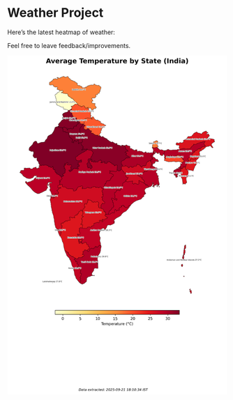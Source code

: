 # Weather Project

Here’s the latest heatmap of weather:

Feel free to leave feedback/improvements.

![India Heatmap](docs/assets/india_heatmap.png?v=CFF244)

